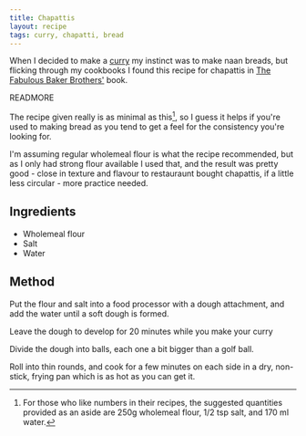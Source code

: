 ```yaml
---
title: Chapattis
layout: recipe
tags: curry, chapatti, bread
---
```

When I decided to make a [curry](/recipes/2013/03/11/sweet-potato-lentil-and-spinach-curry.html) my instinct was to make naan breads, but flicking through my cookbooks I found this recipe for chapattis in [The Fabulous Baker Brothers'](http://www.amazon.co.uk/Fabulous-Baker-Brothers-Tom-Herbert/dp/0755363655) book.

READMORE

The recipe given really is as minimal as this[^1], so I guess it helps if you're used to making bread as you tend to get a feel for the consistency you're looking for.

I'm assuming regular wholemeal flour is what the recipe recommended, but as I only had strong flour available I used that, and the result was pretty good - close in texture and flavour to restauraunt bought chapattis, if a little less circular - more practice needed.

Ingredients
-----------

- Wholemeal flour
- Salt
- Water

Method
------

Put the flour and salt into a food processor with a dough attachment, and add the water until a soft dough is formed. 

Leave the dough to develop for 20 minutes while you make your curry

Divide the dough into balls, each one a bit bigger than a golf ball.

Roll into thin rounds, and cook for a few minutes on each side in a dry, non-stick, frying pan which is as hot as you can get it.

[^1]: For those who like numbers in their recipes, the suggested quantities provided as an aside are 250g wholemeal flour, 1/2 tsp salt, and 170 ml water.
